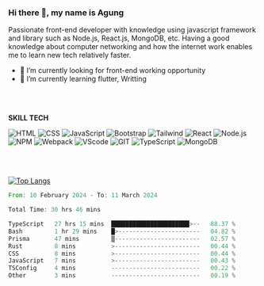 ### Hi there 👋, my name is Agung
Passionate front-end developer with knowledge using javascript framework and library such as Node.js, React.js, MongoDB, etc. Having a good knowledge about computer networking and how the internet work enables me to learn new tech relatively faster.

<!--
**agungfir98/agungfir98** is a ✨ _special_ ✨ repository because its `README.md` (this file) appears on your GitHub profile.
-->

- 🔭 I’m currently looking for front-end working opportunity
- 🌱 I’m currently learning flutter, Writting
<br/>
<br/>

**SKILL TECH**

![HTML](https://img.shields.io/badge/-HTML-000000?style=flat&logo=HTML5)
![CSS](https://img.shields.io/badge/-CSS-000000?style=flat&logo=CSS3)
![JavaScript](https://img.shields.io/badge/-JavaScript-000000?style=flat&logo=javascript)
![Bootstrap](https://img.shields.io/badge/-Bootstrap-000000?style=flat&logo=Bootstrap)
![Tailwind](https://img.shields.io/badge/-Tailwind_CSS-000000?style=flat&logo=Tailwind-css)
![React](https://img.shields.io/badge/-React-000000?style=flat&logo=React)
![Node.js](https://img.shields.io/badge/-Node.js-000000?style=flat&logo=Node.js)
![NPM](https://img.shields.io/badge/-NPM-000000?style=flat&logo=NPM)
![Webpack](https://img.shields.io/badge/-Webpack-000000?style=flat&logo=Webpack)
![VScode](https://img.shields.io/badge/-VS_Code-000000?style=flat&logo=visual-studio-code)
![GIT](https://img.shields.io/badge/-Git-000000?style=flat&logo=Git)
![TypeScript](https://img.shields.io/badge/-TypeScript-000000?style=flat&logo=typescript)
![MongoDB](https://img.shields.io/badge/-MongoDB-000000?style=flat&logo=mongodb)

<br/>
<br/>



[![Top Langs](https://github-readme-stats.vercel.app/api/top-langs/?username=agungfir98&langs_count=5)](https://github.com/anuraghazra/github-readme-stats)

<!--START_SECTION:waka-->

```rust
From: 10 February 2024 - To: 11 March 2024

Total Time: 30 hrs 46 mins

TypeScript   27 hrs 15 mins  ██████████████████████>--   88.37 %
Bash         1 hr 29 mins    █>-----------------------   04.82 %
Prisma       47 mins         ▒------------------------   02.57 %
Rust         8 mins          >------------------------   00.44 %
CSS          8 mins          >------------------------   00.44 %
JavaScript   7 mins          >------------------------   00.43 %
TSConfig     4 mins          -------------------------   00.22 %
Other        3 mins          -------------------------   00.19 %
```

<!--END_SECTION:waka-->